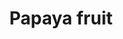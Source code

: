 ---
layout: item
title: Papaya fruit
item-id: 5972
datatable: true
id: 5972
name: "Papaya fruit"
members: true
lowalch: 25
highalch: 38
examine: "Looks delicious."
monsters:
  - id: 410
    name: "Kurask"
    members: true
    combat_level: 106
    wiki_url: "https://oldschool.runescape.wiki/w/Kurask"
    drops:
      - quantity: "10"
        rarity: 0.03225806451612903
    image: "https://oldschool.runescape.wiki/images/thumb/7/77/Kurask.png/1200px-Kurask.png?d25f0"
  - id: 7405
    name: "King kurask"
    members: true
    combat_level: 295
    wiki_url: "https://oldschool.runescape.wiki/w/King_kurask"
    drops:
      - quantity: "10"
        rarity: 0.03225806451612903
    image: "https://oldschool.runescape.wiki/images/a/a4/King_kurask.png?16912"
---